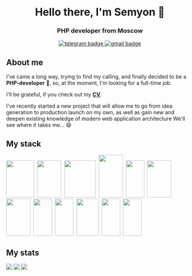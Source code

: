 <div align="center">
 <h1>Hello there, I'm Semyon 👋</h1>
 <h3>PHP developer from Moscow</h3>
 <!--<img src="https://github.com/MrShimson/MrShimson/blob/main/hellothere.gif" alt="hellothere.gif">-->
 <a href="https://t.me/mr_shimson" alt="telegram link">
  <img src="https://img.shields.io/badge/Telegram-2CA5E0?style=for-the-badge&logo=telegram&logoColor=white" alt="telegram badge">
 </a>
 <a href="mailto:semnikiforov2000@gmail.com" alt="email link">
  <img src="https://img.shields.io/badge/Gmail-D14836?style=for-the-badge&logo=gmail&logoColor=white" alt="gmail badge">
 </a>
</div>

## About me
I've came a long way, trying to find my calling, and finally decided to be a **PHP-developer** 🐘,
so, at the moment, I'm looking for a full-time job.

I'll be grateful, if you check out my **[CV](https://hh.ru/applicant/resumes/view?resume=0b40d02fff0e063a9e0039ed1f694267746e61)**.

I've recently started a new project that will allow me to go from idea generation to production launch on my own, as well as gain new and deepen existing knowledge of modern web application architecture
We'll see where it takes me... 😅

## My stack
<img src="https://cdn.jsdelivr.net/gh/devicons/devicon@latest/icons/php/php-original.svg" width="75" height="100" />&nbsp;
<img src="https://cdn.jsdelivr.net/gh/devicons/devicon@latest/icons/composer/composer-original.svg" width="65" height="100" />&nbsp;
<img src="https://cdn.jsdelivr.net/gh/devicons/devicon@latest/icons/laravel/laravel-original-wordmark.svg" width="85" height="100" />&nbsp;
<img src="https://cdn.jsdelivr.net/gh/devicons/devicon@latest/icons/mysql/mysql-plain-wordmark.svg" width="65" height="115" />&nbsp;
<img src="https://cdn.jsdelivr.net/gh/devicons/devicon@latest/icons/redis/redis-original.svg" width="50" height="100" />&nbsp;
<img src="https://cdn.jsdelivr.net/gh/devicons/devicon@latest/icons/nginx/nginx-original.svg" width="65" height="100" />&nbsp;
<img src="https://cdn.jsdelivr.net/gh/devicons/devicon@latest/icons/docker/docker-original.svg" width="65" height="100" />&nbsp;
<img src="https://cdn.jsdelivr.net/gh/devicons/devicon@latest/icons/html5/html5-original.svg" width="50" height="100" />&nbsp;
<img src="https://cdn.jsdelivr.net/gh/devicons/devicon@latest/icons/css3/css3-original.svg" width="50" height="100" />&nbsp;
<img src="https://cdn.jsdelivr.net/gh/devicons/devicon@latest/icons/bootstrap/bootstrap-original.svg" width="60" height="100" />&nbsp;
<img src="https://cdn.jsdelivr.net/gh/devicons/devicon@latest/icons/git/git-original.svg" width="50" height="100" />&nbsp;
<img src="https://cdn.jsdelivr.net/gh/devicons/devicon@latest/icons/postman/postman-original.svg" width="50" height="100" />&nbsp;

## My stats

![](http://github-profile-summary-cards.vercel.app/api/cards/profile-details?username=MrShimson&theme=midnight_purple)
![](http://github-profile-summary-cards.vercel.app/api/cards/stats?username=MrShimson&theme=midnight_purple)
![](http://github-profile-summary-cards.vercel.app/api/cards/most-commit-language?username=MrShimson&theme=midnight_purple)
